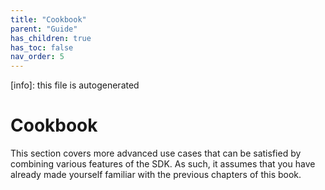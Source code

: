 ```yaml
---
title: "Cookbook"
parent: "Guide"
has_children: true
has_toc: false
nav_order: 5
---
```


[info]: this file is autogenerated


# Cookbook

This section covers more advanced use cases that can be satisfied by combining various features of the SDK. As such, it assumes that you have already made yourself familiar with the previous chapters of this book.
